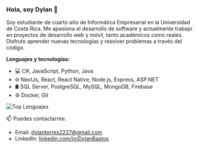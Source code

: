 ### Hola, soy Dylan 👋

Soy estudiante de cuarto año de Informática Empresarial en la Universidad de Costa Rica. Me apasiona el desarrollo de software y actualmente trabajo en proyectos de desarrollo web y móvil, tanto académicos como reales. Disfruto aprender nuevas tecnologías y resolver problemas a través del código.

**Lenguajes y tecnologías:**
- 💻 C#, JavaScript, Python, Java
- 🌐 NextJs, React, React Native, Node.js, Express, ASP.NET
- 🛢️ SQL Server, PostgreSQL, MySQL, MongoDB, Firebase
- ⚙️ Docker, Git

![Top Lenguajes](https://github-readme-stats.vercel.app/api/top-langs/?username=Dylanbt2227&layout=compact&theme=radical)


📫 Puedes contactarme:
- Email: dylantorres2227@gmail.com
- LinkedIn: [linkedin.com/in/DylanBastos](https://linkedin.com/in/DylanBastos)
